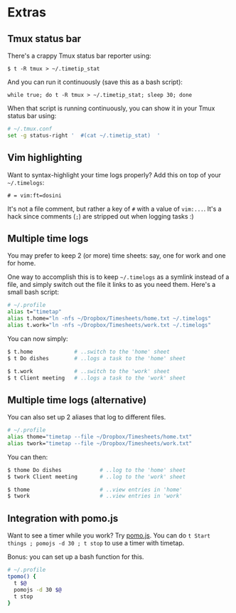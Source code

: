 # Extras

Tmux status bar
---------------

There's a crappy Tmux status bar reporter using:

    $ t -R tmux > ~/.timetip_stat

And you can run it continuously (save this as a bash script):

    while true; do t -R tmux > ~/.timetip_stat; sleep 30; done

When that script is running continuously, you can show it in your Tmux status 
bar using:

~~~ sh
# ~/.tmux.conf
set -g status-right '  #(cat ~/.timetip_stat)  '
~~~

Vim highlighting
----------------

Want to syntax-highlight your time logs properly? Add this on top of your 
`~/.timelogs`:

    # = vim:ft=dosini

It's not a file comment, but rather a key of `#` with a value of `vim:...`. It's
a hack since comments (`;`) are stripped out when logging tasks :)

Multiple time logs
------------------

You may prefer to keep 2 (or more) time sheets: say, one for work and one for
home.

One way to accomplish this is to keep `~/.timelogs` as a symlink instead of a
file, and simply switch out the file it links to as you need them. Here's a
small bash script:

~~~ sh
# ~/.profile
alias t="timetap"
alias t.home="ln -nfs ~/Dropbox/Timesheets/home.txt ~/.timelogs"
alias t.work="ln -nfs ~/Dropbox/Timesheets/work.txt ~/.timelogs"
~~~

You can now simply:

~~~ sh
$ t.home             # ..switch to the 'home' sheet
$ t Do dishes        # ..logs a task to the 'home' sheet

$ t.work             # ..switch to the 'work' sheet
$ t Client meeting   # ..logs a task to the 'work' sheet
~~~

Multiple time logs (alternative)
--------------------------------

You can also set up 2 aliases that log to different files.

~~~ sh
# ~/.profile
alias thome="timetap --file ~/Dropbox/Timesheets/home.txt"
alias twork="timetap --file ~/Dropbox/Timesheets/work.txt"
~~~

You can then:

~~~ sh
$ thome Do dishes            # ..log to the 'home' sheet
$ twork Client meeting       # ..log to the 'work' sheet

$ thome                      # ..view entries in 'home'
$ twork                      # ..view entries in 'work'
~~~

Integration with pomo.js
------------------------

Want to see a timer while you work? Try [pomo.js]. You can do `t Start things ;
pomojs -d 30 ; t stop` to use a timer with timetap.

Bonus: you can set up a bash function for this.

~~~ sh
# ~/.profile
tpomo() {
  t $@
  pomojs -d 30 $@
  t stop
}
~~~

[pomo.js]: https://github.com/rstacruz/pomo.js
